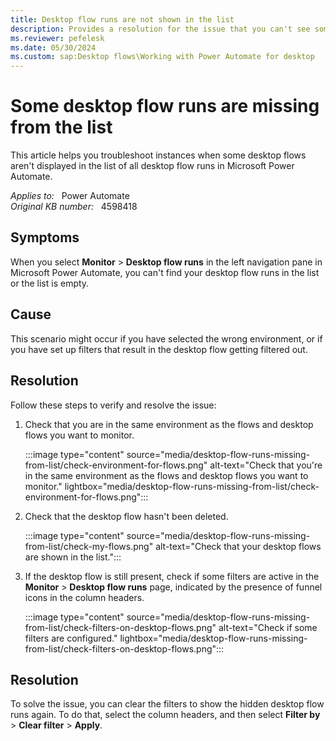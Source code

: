 ```yaml
---
title: Desktop flow runs are not shown in the list
description: Provides a resolution for the issue that you can't see some desktop flow runs when viewing the list of all desktop flow runs in Power Automate.
ms.reviewer: pefelesk
ms.date: 05/30/2024
ms.custom: sap:Desktop flows\Working with Power Automate for desktop
---
```

# Some desktop flow runs are missing from the list

This article helps you troubleshoot instances when some desktop flows aren't displayed in the list of all desktop flow runs in Microsoft Power Automate.

_Applies to:_ &nbsp; Power Automate  
_Original KB number:_ &nbsp; 4598418

## Symptoms

When you select **Monitor** > **Desktop flow runs** in the left navigation pane in Microsoft Power Automate, you can't find your desktop flow runs in the list or the list is empty.

## Cause
This scenario might occur if you have selected the wrong environment, or if you have set up filters that result in the desktop flow getting filtered out.

## Resolution
Follow these steps to verify and resolve the issue:
1. Check that you are in the same environment as the flows and desktop flows you want to monitor.

    :::image type="content" source="media/desktop-flow-runs-missing-from-list/check-environment-for-flows.png" alt-text="Check that you're in the same environment as the flows and desktop flows you want to monitor." lightbox="media/desktop-flow-runs-missing-from-list/check-environment-for-flows.png":::

2. Check that the desktop flow hasn't been deleted.

     :::image type="content" source="media/desktop-flow-runs-missing-from-list/check-my-flows.png" alt-text="Check that your desktop flows are shown in the list.":::

3. If the desktop flow is still present, check if some filters are active in the **Monitor** > **Desktop flow runs** page, indicated by the presence of funnel icons in the column headers.

    :::image type="content" source="media/desktop-flow-runs-missing-from-list/check-filters-on-desktop-flows.png" alt-text="Check if some filters are configured." lightbox="media/desktop-flow-runs-missing-from-list/check-filters-on-desktop-flows.png":::

## Resolution

To solve the issue, you can clear the filters to show the hidden desktop flow runs again. To do that, select the column headers, and then select **Filter by** > **Clear filter** > **Apply**.
